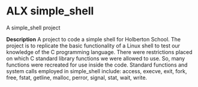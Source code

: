 # ALX simple_shell
A simple_shell project

**Description**
A project to code a simple shell for Holberton School. The project is to replicate the basic functionality of a Linux shell to test our knowledge of the C programming language. There were restrictions placed on which C standard library functions we were allowed to use. 
So, many functions were recreated for use inside the code. Standard functions and system calls employed in simple_shell include: access, execve, exit, fork, free, fstat, getline, malloc, perror, signal, stat, wait, write.

